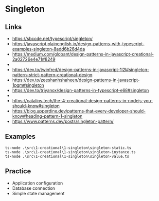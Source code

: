 # Singleton

## Links

- https://sbcode.net/typescript/singleton/
- https://javascript.plainenglish.io/design-patterns-with-typescript-examples-singleton-8add6b26d4da
- https://medium.com/globant/design-patterns-in-javascript-creational-2a02726e4e71#8249
- 
- https://dev.to/twinfred/design-patterns-in-javascript-1l2l#singleton-pattern-strict-pattern-creational-design
- https://dev.to/zeeshanhshaheen/design-patterns-in-javascript-1pgm#singleton
- https://dev.to/triyanox/design-patterns-in-typescript-e68#singleton
- 
- https://catalins.tech/the-4-creational-design-patterns-in-nodejs-you-should-know#singleton
- https://blog.upperdine.dev/patterns-that-every-developer-should-know#heading-pattern-1-singleton
- https://www.patterns.dev/posts/singleton-pattern/

## Examples

```terminal
ts-node .\src\1-creational\1-singleton\singleton-static.ts
ts-node .\src\1-creational\1-singleton\singleton-instance.ts
ts-node .\src\1-creational\1-singleton\singleton-value.ts
```

## Practice

- Application configuration
- Database connection
- Simple state management